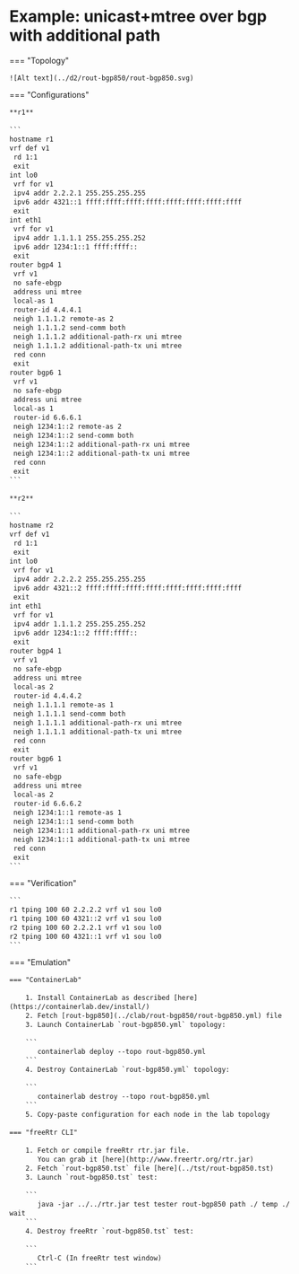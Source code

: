 # Example: unicast+mtree over bgp with additional path

=== "Topology"

    ![Alt text](../d2/rout-bgp850/rout-bgp850.svg)

=== "Configurations"

    **r1**

    ```
    hostname r1
    vrf def v1
     rd 1:1
     exit
    int lo0
     vrf for v1
     ipv4 addr 2.2.2.1 255.255.255.255
     ipv6 addr 4321::1 ffff:ffff:ffff:ffff:ffff:ffff:ffff:ffff
     exit
    int eth1
     vrf for v1
     ipv4 addr 1.1.1.1 255.255.255.252
     ipv6 addr 1234:1::1 ffff:ffff::
     exit
    router bgp4 1
     vrf v1
     no safe-ebgp
     address uni mtree
     local-as 1
     router-id 4.4.4.1
     neigh 1.1.1.2 remote-as 2
     neigh 1.1.1.2 send-comm both
     neigh 1.1.1.2 additional-path-rx uni mtree
     neigh 1.1.1.2 additional-path-tx uni mtree
     red conn
     exit
    router bgp6 1
     vrf v1
     no safe-ebgp
     address uni mtree
     local-as 1
     router-id 6.6.6.1
     neigh 1234:1::2 remote-as 2
     neigh 1234:1::2 send-comm both
     neigh 1234:1::2 additional-path-rx uni mtree
     neigh 1234:1::2 additional-path-tx uni mtree
     red conn
     exit
    ```

    **r2**

    ```
    hostname r2
    vrf def v1
     rd 1:1
     exit
    int lo0
     vrf for v1
     ipv4 addr 2.2.2.2 255.255.255.255
     ipv6 addr 4321::2 ffff:ffff:ffff:ffff:ffff:ffff:ffff:ffff
     exit
    int eth1
     vrf for v1
     ipv4 addr 1.1.1.2 255.255.255.252
     ipv6 addr 1234:1::2 ffff:ffff::
     exit
    router bgp4 1
     vrf v1
     no safe-ebgp
     address uni mtree
     local-as 2
     router-id 4.4.4.2
     neigh 1.1.1.1 remote-as 1
     neigh 1.1.1.1 send-comm both
     neigh 1.1.1.1 additional-path-rx uni mtree
     neigh 1.1.1.1 additional-path-tx uni mtree
     red conn
     exit
    router bgp6 1
     vrf v1
     no safe-ebgp
     address uni mtree
     local-as 2
     router-id 6.6.6.2
     neigh 1234:1::1 remote-as 1
     neigh 1234:1::1 send-comm both
     neigh 1234:1::1 additional-path-rx uni mtree
     neigh 1234:1::1 additional-path-tx uni mtree
     red conn
     exit
    ```

=== "Verification"

    ```
    r1 tping 100 60 2.2.2.2 vrf v1 sou lo0
    r1 tping 100 60 4321::2 vrf v1 sou lo0
    r2 tping 100 60 2.2.2.1 vrf v1 sou lo0
    r2 tping 100 60 4321::1 vrf v1 sou lo0
    ```

=== "Emulation"

    === "ContainerLab"

        1. Install ContainerLab as described [here](https://containerlab.dev/install/)  
        2. Fetch [rout-bgp850](../clab/rout-bgp850/rout-bgp850.yml) file  
        3. Launch ContainerLab `rout-bgp850.yml` topology:  

        ```
           containerlab deploy --topo rout-bgp850.yml  
        ```
        4. Destroy ContainerLab `rout-bgp850.yml` topology:  

        ```
           containerlab destroy --topo rout-bgp850.yml  
        ```
        5. Copy-paste configuration for each node in the lab topology

    === "freeRtr CLI"

        1. Fetch or compile freeRtr rtr.jar file.  
           You can grab it [here](http://www.freertr.org/rtr.jar)  
        2. Fetch `rout-bgp850.tst` file [here](../tst/rout-bgp850.tst)  
        3. Launch `rout-bgp850.tst` test:  

        ```
           java -jar ../../rtr.jar test tester rout-bgp850 path ./ temp ./ wait
        ```
        4. Destroy freeRtr `rout-bgp850.tst` test:  

        ```
           Ctrl-C (In freeRtr test window)
        ```

